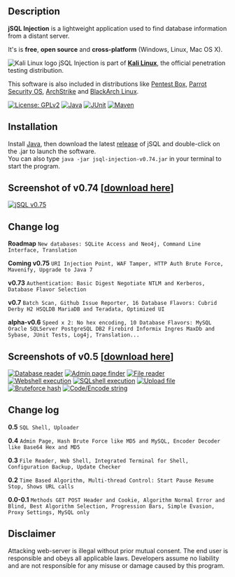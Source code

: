 ## Description
**jSQL Injection** is a lightweight application used to find database information from a distant server.

It's is **free**, **open source** and **cross-platform** (Windows, Linux, Mac OS X).

![Kali Linux logo](https://github.com/ron190/jsql-injection/raw/master/web/images/kali_favicon.png "Kali Linux logo") jSQL Injection is part of **[Kali Linux](http://www.kali.org/)**, the official penetration testing distribution.

This software is also included in distributions like [Pentest Box](https://pentestbox.com/), [Parrot Security OS](https://www.parrotsec.org), [ArchStrike](https://archstrike.org/) and [BlackArch Linux](http://www.blackarch.org/).

[![License: GPLv2](https://github.com/ron190/jsql-injection/raw/master/web/images/image.io/gplv2.png)](http://www.gnu.org/licenses/old-licenses/gpl-2.0.html)
[![Java](https://github.com/ron190/jsql-injection/raw/master/web/images/image.io/java.png)](http://www.oracle.com/technetwork/java/javase/jdk7-relnotes-418459.html#changes)
[![JUnit](https://github.com/ron190/jsql-injection/raw/master/web/images/image.io/junit.png)](http://junit.org)
[![Maven](https://github.com/ron190/jsql-injection/raw/master/web/images/image.io/maven.png)](https://maven.apache.org/)

## Installation
Install [Java](http://java.com), then download the latest [release](https://github.com/ron190/jsql-injection/releases/download/v0.74/jsql-injection-v0.74.jar) of jSQL and double-click on the .jar to launch the software.<br>
You can also type `java -jar jsql-injection-v0.74.jar` in your terminal to start the program.

## Screenshot of v0.74 [[download here](https://github.com/ron190/jsql-injection/releases)]
[![jSQL v0.75](https://github.com/ron190/jsql-injection/raw/master/web/images/v0.75-mini.png "jSQL v0.75")](https://github.com/ron190/jsql-injection/raw/master/web/images/v0.75.png)
## Change log
**Roadmap** `New databases: SQLite Access and Neo4j, Command Line Interface, Translation`

**Coming v0.75** `URI Injection Point, WAF Tamper, HTTP Auth Brute Force, Mavenify, Upgrade to Java 7`

**v0.73** `Authentication: Basic Digest Negotiate NTLM and Kerberos, Database Flavor Selection`

**v0.7** `Batch Scan, Github Issue Reporter, 16 Database Flavors: Cubrid Derby H2 HSQLDB MariaDB and Teradata, Optimized UI`

**alpha-v0.6** `Speed x 2: No hex encoding, 10 Database Flavors: MySQL Oracle SQLServer PostgreSQL DB2 Firebird Informix Ingres MaxDb and Sybase, JUnit Tests, Log4j, Translation...`

## Screenshots of v0.5 [[download here](https://code.google.com/p/jsql-injection/downloads/list)]
[![Database reader](https://github.com/ron190/jsql-injection/raw/master/web/images/201309272136-screenshot-database-mini.png "Database reader")](https://github.com/ron190/jsql-injection/raw/master/web/images/201309272136-screenshot-database.png)
[![Admin page finder](https://github.com/ron190/jsql-injection/raw/master/web/images/201309272136-screenshot-admin-mini.png "Admin page finder")](https://github.com/ron190/jsql-injection/raw/master/web/images/201309272136-screenshot-admin.png)
[![File reader](https://github.com/ron190/jsql-injection/raw/master/web/images/201309272136-screenshot-file-mini.png "File reader")](https://github.com/ron190/jsql-injection/raw/master/web/images/201309272136-screenshot-file.png)
[![Webshell execution](https://github.com/ron190/jsql-injection/raw/master/web/images/201309272136-screenshot-webshell-mini.png "Webshell execution")](https://github.com/ron190/jsql-injection/raw/master/web/images/201309272136-screenshot-webshell.png)
[![SQLshell execution](https://github.com/ron190/jsql-injection/raw/master/web/images/201309272136-screenshot-sqlshell-mini.png "SQLshell execution")](https://github.com/ron190/jsql-injection/raw/master/web/images/201309272136-screenshot-sqlshell.png)
[![Upload file](https://github.com/ron190/jsql-injection/raw/master/web/images/201309272136-screenshot-upload-mini.png "Upload file")](https://github.com/ron190/jsql-injection/raw/master/web/images/201309272136-screenshot-upload.png)
[![Bruteforce hash](https://github.com/ron190/jsql-injection/raw/master/web/images/201309272136-screenshot-bruteforce-mini.png "Bruteforce hash")](https://github.com/ron190/jsql-injection/raw/master/web/images/201309272136-screenshot-bruteforce.png)
[![Code/Encode string](https://github.com/ron190/jsql-injection/raw/master/web/images/201309272136-screenshot-coder-mini.png "Code/Encode string")](https://github.com/ron190/jsql-injection/raw/master/web/images/201309272136-screenshot-coder.png)
## Change log
**0.5** `SQL Shell, Uploader`

**0.4** `Admin Page, Hash Brute Force like MD5 and MySQL, Encoder Decoder like Base64 Hex and MD5`

**0.3** `File Reader, Web Shell, Integrated Terminal for Shell, Configuration Backup, Update Checker`

**0.2** `Time Based Algorithm, Multi-thread Control: Start Pause Resume Stop, Shows URL calls`

**0.0-0.1** `Methods GET POST Header and Cookie, Algorithm Normal Error and Blind, Best Algorithm Selection, Progression Bars, Simple Evasion, Proxy Settings, MySQL only`

## Disclaimer
Attacking web-server is illegal without prior mutual consent. The end user is responsible and obeys all applicable laws.
Developers assume no liability and are not responsible for any misuse or damage caused by this program.